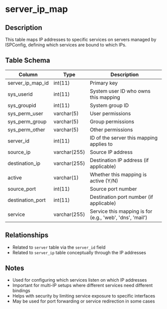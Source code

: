 # server_ip_map

## Description
This table maps IP addresses to specific services on servers managed by ISPConfig, defining which services are bound to which IPs.

## Table Schema
| Column | Type | Description |
|--------|------|-------------|
| server_ip_map_id | int(11) | Primary key |
| sys_userid | int(11) | System user ID who owns this mapping |
| sys_groupid | int(11) | System group ID |
| sys_perm_user | varchar(5) | User permissions |
| sys_perm_group | varchar(5) | Group permissions |
| sys_perm_other | varchar(5) | Other permissions |
| server_id | int(11) | ID of the server this mapping applies to |
| source_ip | varchar(255) | Source IP address |
| destination_ip | varchar(255) | Destination IP address (if applicable) |
| active | varchar(1) | Whether this mapping is active (Y/N) |
| source_port | int(11) | Source port number |
| destination_port | int(11) | Destination port number (if applicable) |
| service | varchar(255) | Service this mapping is for (e.g., 'web', 'dns', 'mail') |

## Relationships
- Related to `server` table via the `server_id` field
- Related to `server_ip` table conceptually through the IP addresses

## Notes
- Used for configuring which services listen on which IP addresses
- Important for multi-IP setups where different services need different bindings
- Helps with security by limiting service exposure to specific interfaces
- May be used for port forwarding or service redirection in some cases

